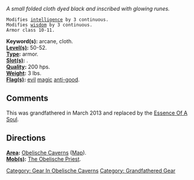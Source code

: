 *A small folded cloth dyed black and inscribed with glowing runes.*

`Modifies `[`intelligence`](Intelligence "wikilink")` by 3 continuous.`  
`Modifies `[`wisdom`](Wisdom "wikilink")` by 3 continuous.`  
`Armor class 10-11.`

**Keyword(s):** arcane, cloth.  
**[Level(s)](Object_Level "wikilink"):** 50-52.  
**[Type](:Category:_Object_Types "wikilink"):** armor.  
**[Slot(s)](Object_Slots "wikilink"):** <held>.  
**[Quality](Object_Quality "wikilink"):** 200 hps.  
**[Weight](Object_Weight "wikilink"):** 3 lbs.  
**[Flag(s)](:Category:_Object_Flags "wikilink"):**
[evil](Evil_Flag "wikilink") [magic](Magic_Flag "wikilink")
[anti-good](Anti-Good_Flag "wikilink").  

## Comments

This was grandfathered in March 2013 and replaced by the [Essence Of A
Soul](Essence_Of_A_Soul "wikilink").

## Directions

**[Area](:Category:_Areas "wikilink"):** [Obelische
Caverns](:Category:_Obelische_Caverns "wikilink")
([Map](Obelische_Caverns_Map "wikilink")).  
**[Mob(s)](:Category:_Mobs "wikilink"):** [The Obelische
Priest](Obelische_Priest "wikilink").  

[Category: Gear In Obelische
Caverns](Category:_Gear_In_Obelische_Caverns "wikilink") [Category:
Grandfathered Gear](Category:_Grandfathered_Gear "wikilink")
